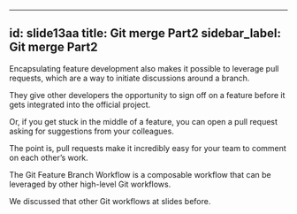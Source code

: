 
---
id: slide13aa
title: Git merge Part2
sidebar_label: Git merge Part2
---


Encapsulating feature development also makes it possible to leverage pull requests, which are a way to initiate discussions around a branch.

They give other developers the opportunity to sign off on a feature before it gets integrated into the official project.

Or, if you get stuck in the middle of a feature, you can open a pull request asking for suggestions from your colleagues.

The point is, pull requests make it incredibly easy for your team to comment on each other’s work.





The Git Feature Branch Workflow is a composable workflow that can be leveraged by other high-level Git workflows.

We discussed that other Git workflows at slides before.
